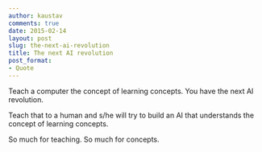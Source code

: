 ```yaml
---
author: kaustav
comments: true
date: 2015-02-14
layout: post
slug: the-next-ai-revolution
title: The next AI revolution
post_format:
- Quote
---
```


Teach a computer the concept of learning concepts. You have the next AI revolution.

Teach that to a human and s/he will try to build an AI that understands the concept of learning concepts.

So much for teaching. So much for concepts.
